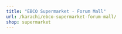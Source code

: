 ```yaml
---
title: "EBCO Supermarket - Forum Mall"
url: /karachi/ebco-supermarket-forum-mall/
shop: supermarket
---
```

